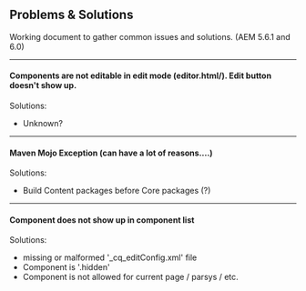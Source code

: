 Problems & Solutions
--------------------------

Working document to gather common issues and solutions. (AEM 5.6.1 and 6.0)



---
#### Components are not editable in edit mode (editor.html/). Edit button doesn't show up.

Solutions:
* Unknown?

---
#### Maven Mojo Exception (can have a lot of reasons....)

Solutions:
* Build Content packages before Core packages (?)

---

#### Component does not show up in component list

Solutions:
* missing or malformed '_cq_editConfig.xml' file
* Component is '.hidden'
* Component is not allowed for current page / parsys / etc.

